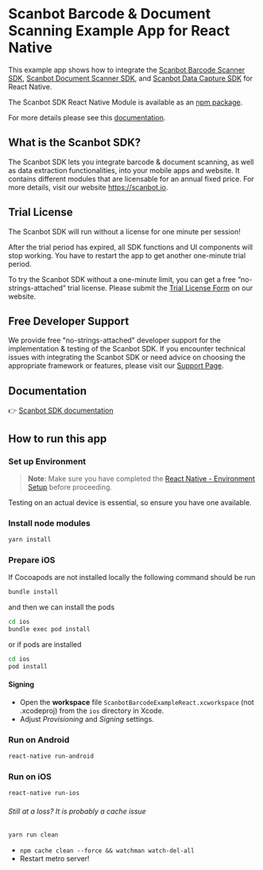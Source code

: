 # Scanbot Barcode & Document Scanning Example App for React Native

This example app shows how to integrate the [Scanbot Barcode Scanner SDK](https://scanbot.io/developer/react-native-barcode-scanner/), [Scanbot Document Scanner SDK](https://scanbot.io/developer/react-native-document-scanner/), and [Scanbot Data Capture SDK](https://scanbot.io/developer/react-native-data-capture/) for React Native.

The Scanbot SDK React Native Module is available as an [npm package](https://www.npmjs.com/package/react-native-scanbot-sdk).

For more details please see this [documentation](https://docs.scanbot.io/document-scanner-sdk/react-native/introduction/).


## What is the Scanbot SDK?

The Scanbot SDK lets you integrate barcode & document scanning, as well as data extraction functionalities, into your mobile apps and website. It contains different modules that are licensable for an annual fixed price. For more details, visit our website https://scanbot.io.


## Trial License

The Scanbot SDK will run without a license for one minute per session!

After the trial period has expired, all SDK functions and UI components will stop working. You have to restart the app to get another one-minute trial period.

To try the Scanbot SDK without a one-minute limit, you can get a free “no-strings-attached” trial license. Please submit the [Trial License Form](https://scanbot.io/trial/) on our website.
## Free Developer Support

We provide free "no-strings-attached" developer support for the implementation & testing of the Scanbot SDK.
If you encounter technical issues with integrating the Scanbot SDK or need advice on choosing the appropriate
framework or features, please visit our [Support Page](https://docs.scanbot.io/support/).

## Documentation
👉 [Scanbot SDK documentation](https://docs.scanbot.io/document-scanner-sdk/react-native/introduction/)

## How to run this app

### Set up Environment 

>**Note**: Make sure you have completed the [React Native - Environment Setup](https://reactnative.dev/docs/set-up-your-environment) before proceeding.

Testing on an actual device is essential, so ensure you have one available.

### Install node modules
```bash 
yarn install
```

### Prepare iOS

If Cocoapods are not installed locally the following command should be run
```bash 
bundle install
```
and then we can install the pods
```bash 
cd ios
bundle exec pod install
```
or if pods are installed
```bash 
cd ios
pod install
```

#### Signing
- Open the **workspace** file `ScanbotBarcodeExampleReact.xcworkspace` (not .xcodeproj) from the `ios` directory in Xcode.
- Adjust *Provisioning* and *Signing* settings.

### Run on Android
```bash
react-native run-android
```

### Run on iOS
```bash
react-native run-ios
```

###### Still at a loss? It is probably a cache issue

```bash
yarn run clean
```
* `npm cache clean --force && watchman watch-del-all`
* Restart metro server!
